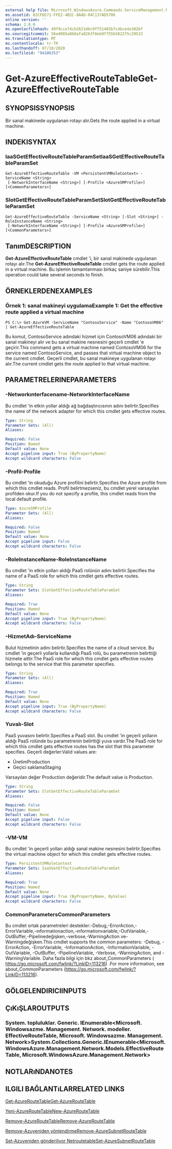 ```yaml
---
external help file: Microsoft.WindowsAzure.Commands.ServiceManagement.Network.dll-Help.xml
ms.assetid: 82CF6E71-FFE2-4B2C-8AAD-04C137AD5706
online version: ''
schema: 2.0.0
ms.openlocfilehash: 49f9cce74cb2621d6c9ff51485b7c4bce4a302bf
ms.sourcegitcommit: 56ed085a868afa8263f8eb0f755b5822f5c29532
ms.translationtype: MT
ms.contentlocale: tr-TR
ms.lasthandoff: 07/18/2020
ms.locfileid: "94106353"
---
```

# <span data-ttu-id="26513-101">Get-AzureEffectiveRouteTable</span><span class="sxs-lookup"><span data-stu-id="26513-101">Get-AzureEffectiveRouteTable</span></span>

## <span data-ttu-id="26513-102">SYNOPSIS</span><span class="sxs-lookup"><span data-stu-id="26513-102">SYNOPSIS</span></span>
<span data-ttu-id="26513-103">Bir sanal makinede uygulanan rotayı alır.</span><span class="sxs-lookup"><span data-stu-id="26513-103">Gets the route applied in a virtual machine.</span></span>

## <span data-ttu-id="26513-104">INDEKI</span><span class="sxs-lookup"><span data-stu-id="26513-104">SYNTAX</span></span>

### <span data-ttu-id="26513-105">IaaSGetEffectiveRouteTableParamSet</span><span class="sxs-lookup"><span data-stu-id="26513-105">IaaSGetEffectiveRouteTableParamSet</span></span>
```
Get-AzureEffectiveRouteTable -VM <PersistentVMRoleContext> -ServiceName <String>
 [-NetworkInterfaceName <String>] [-Profile <AzureSMProfile>] [<CommonParameters>]
```

### <span data-ttu-id="26513-106">SlotGetEffectiveRouteTableParamSet</span><span class="sxs-lookup"><span data-stu-id="26513-106">SlotGetEffectiveRouteTableParamSet</span></span>
```
Get-AzureEffectiveRouteTable -ServiceName <String> [-Slot <String>] -RoleInstanceName <String>
 [-NetworkInterfaceName <String>] [-Profile <AzureSMProfile>] [<CommonParameters>]
```

## <span data-ttu-id="26513-107">Tanım</span><span class="sxs-lookup"><span data-stu-id="26513-107">DESCRIPTION</span></span>
<span data-ttu-id="26513-108">**Get-AzureEffectiveRouteTable** cmdlet 'i, bir sanal makinede uygulanan rotayı alır.</span><span class="sxs-lookup"><span data-stu-id="26513-108">The **Get-AzureEffectiveRouteTable** cmdlet gets the route applied in a virtual machine.</span></span>
<span data-ttu-id="26513-109">Bu işlemin tamamlanması birkaç saniye sürebilir.</span><span class="sxs-lookup"><span data-stu-id="26513-109">This operation could take several seconds to finish.</span></span>

## <span data-ttu-id="26513-110">ÖRNEKLERDEN</span><span class="sxs-lookup"><span data-stu-id="26513-110">EXAMPLES</span></span>

### <span data-ttu-id="26513-111">Örnek 1: sanal makineyi uygulama</span><span class="sxs-lookup"><span data-stu-id="26513-111">Example 1: Get the effective route applied a virtual machine</span></span>
```
PS C:\> Get-AzureVM -ServiceName "ContosoService" -Name "ContosoVM06" | Get-AzureEffectiveRouteTable
```

<span data-ttu-id="26513-112">Bu komut, ContosoService adındaki hizmet için ContosoVM06 adındaki bir sanal makineyi alır ve bu sanal makine nesnesini geçerli cmdlet 'e geçirir.</span><span class="sxs-lookup"><span data-stu-id="26513-112">This command gets a virtual machine named ContosoVM06 for the service named ContosoService, and passes that virtual machine object to the current cmdlet.</span></span>
<span data-ttu-id="26513-113">Geçerli cmdlet, bu sanal makineye uygulanan rotayı alır.</span><span class="sxs-lookup"><span data-stu-id="26513-113">The current cmdlet gets the route applied to that virtual machine.</span></span>

## <span data-ttu-id="26513-114">PARAMETRELERINE</span><span class="sxs-lookup"><span data-stu-id="26513-114">PARAMETERS</span></span>

### <span data-ttu-id="26513-115">-Networkınterfacename</span><span class="sxs-lookup"><span data-stu-id="26513-115">-NetworkInterfaceName</span></span>
<span data-ttu-id="26513-116">Bu cmdlet 'in etkin yollar aldığı ağ bağdaştırıcısının adını belirtir.</span><span class="sxs-lookup"><span data-stu-id="26513-116">Specifies the name of the network adapter for which this cmdlet gets effective routes.</span></span>

```yaml
Type: String
Parameter Sets: (All)
Aliases: 

Required: False
Position: Named
Default value: None
Accept pipeline input: True (ByPropertyName)
Accept wildcard characters: False
```

### <span data-ttu-id="26513-117">-Profil</span><span class="sxs-lookup"><span data-stu-id="26513-117">-Profile</span></span>
<span data-ttu-id="26513-118">Bu cmdlet 'in okuduğu Azure profilini belirtir.</span><span class="sxs-lookup"><span data-stu-id="26513-118">Specifies the Azure profile from which this cmdlet reads.</span></span> <span data-ttu-id="26513-119">Profil belirtmezseniz, bu cmdlet yerel varsayılan profilden okur.</span><span class="sxs-lookup"><span data-stu-id="26513-119">If you do not specify a profile, this cmdlet reads from the local default profile.</span></span>

```yaml
Type: AzureSMProfile
Parameter Sets: (All)
Aliases: 

Required: False
Position: Named
Default value: None
Accept pipeline input: False
Accept wildcard characters: False
```

### <span data-ttu-id="26513-120">-RoleInstanceName</span><span class="sxs-lookup"><span data-stu-id="26513-120">-RoleInstanceName</span></span>
<span data-ttu-id="26513-121">Bu cmdlet 'in etkin yolları aldığı PaaS rolünün adını belirtir.</span><span class="sxs-lookup"><span data-stu-id="26513-121">Specifies the name of a PaaS role for which this cmdlet gets effective routes.</span></span>

```yaml
Type: String
Parameter Sets: SlotGetEffectiveRouteTableParamSet
Aliases: 

Required: True
Position: Named
Default value: None
Accept pipeline input: True (ByPropertyName)
Accept wildcard characters: False
```

### <span data-ttu-id="26513-122">-HizmetAdı</span><span class="sxs-lookup"><span data-stu-id="26513-122">-ServiceName</span></span>
<span data-ttu-id="26513-123">Bulut hizmetinin adını belirtir.</span><span class="sxs-lookup"><span data-stu-id="26513-123">Specifies the name of a cloud service.</span></span>
<span data-ttu-id="26513-124">Bu cmdlet 'in geçerli yollarla kullandığı PaaS rolü, bu parametrenin belirttiği hizmete aittir.</span><span class="sxs-lookup"><span data-stu-id="26513-124">The PaaS role for which this cmdlet gets effective routes belongs to the service that this parameter specifies.</span></span>

```yaml
Type: String
Parameter Sets: (All)
Aliases: 

Required: True
Position: Named
Default value: None
Accept pipeline input: True (ByPropertyName)
Accept wildcard characters: False
```

### <span data-ttu-id="26513-125">Yuvalı</span><span class="sxs-lookup"><span data-stu-id="26513-125">-Slot</span></span>
<span data-ttu-id="26513-126">PaaS yuvasını belirtir.</span><span class="sxs-lookup"><span data-stu-id="26513-126">Specifies a PaaS slot.</span></span>
<span data-ttu-id="26513-127">Bu cmdlet 'in geçerli yolların aldığı PaaS rolünde bu parametrenin belirttiği yuva vardır.</span><span class="sxs-lookup"><span data-stu-id="26513-127">The PaaS role for which this cmdlet gets effective routes has the slot that this parameter specifies.</span></span>
<span data-ttu-id="26513-128">Geçerli değerler:</span><span class="sxs-lookup"><span data-stu-id="26513-128">Valid values are:</span></span> 

- <span data-ttu-id="26513-129">Üretim</span><span class="sxs-lookup"><span data-stu-id="26513-129">Production</span></span>
- <span data-ttu-id="26513-130">Geçici saklama</span><span class="sxs-lookup"><span data-stu-id="26513-130">Staging</span></span> 

<span data-ttu-id="26513-131">Varsayılan değer Production değeridir.</span><span class="sxs-lookup"><span data-stu-id="26513-131">The default value is Production.</span></span>

```yaml
Type: String
Parameter Sets: SlotGetEffectiveRouteTableParamSet
Aliases: 

Required: False
Position: Named
Default value: None
Accept pipeline input: False
Accept wildcard characters: False
```

### <span data-ttu-id="26513-132">-VM</span><span class="sxs-lookup"><span data-stu-id="26513-132">-VM</span></span>
<span data-ttu-id="26513-133">Bu cmdlet 'in geçerli yolları aldığı sanal makine nesnesini belirtir.</span><span class="sxs-lookup"><span data-stu-id="26513-133">Specifies the virtual machine object for which this cmdlet gets effective routes.</span></span>

```yaml
Type: PersistentVMRoleContext
Parameter Sets: IaaSGetEffectiveRouteTableParamSet
Aliases: 

Required: True
Position: Named
Default value: None
Accept pipeline input: True (ByPropertyName, ByValue)
Accept wildcard characters: False
```

### <span data-ttu-id="26513-134">CommonParameters</span><span class="sxs-lookup"><span data-stu-id="26513-134">CommonParameters</span></span>
<span data-ttu-id="26513-135">Bu cmdlet ortak parametreleri destekler:-Debug,-ErrorAction,-ErrorVariable,-ınformationaction,-ınformationvariable,-OutVariable,-OutBuffer,-Pipelinedeğişken,-verbose,-WarningAction ve-Warningdeğişken.</span><span class="sxs-lookup"><span data-stu-id="26513-135">This cmdlet supports the common parameters: -Debug, -ErrorAction, -ErrorVariable, -InformationAction, -InformationVariable, -OutVariable, -OutBuffer, -PipelineVariable, -Verbose, -WarningAction, and -WarningVariable.</span></span> <span data-ttu-id="26513-136">Daha fazla bilgi için bkz about_CommonParameters ( https://go.microsoft.com/fwlink/?LinkID=113216) .</span><span class="sxs-lookup"><span data-stu-id="26513-136">For more information, see about_CommonParameters (https://go.microsoft.com/fwlink/?LinkID=113216).</span></span>

## <span data-ttu-id="26513-137">GÖLGELENDIRICI</span><span class="sxs-lookup"><span data-stu-id="26513-137">INPUTS</span></span>

## <span data-ttu-id="26513-138">ÇıKıŞLAR</span><span class="sxs-lookup"><span data-stu-id="26513-138">OUTPUTS</span></span>

### <span data-ttu-id="26513-139">System. topluluklar. Generic. IEnumerable<Microsoft. Windowsazme. Management. Network. modeller. EffectiveRouteTable, Microsoft. Windowsazme. Management. Network></span><span class="sxs-lookup"><span data-stu-id="26513-139">System.Collections.Generic.IEnumerable<Microsoft.WindowsAzure.Management.Network.Models.EffectiveRouteTable, Microsoft.WindowsAzure.Management.Network></span></span>

## <span data-ttu-id="26513-140">NOTLARıNDA</span><span class="sxs-lookup"><span data-stu-id="26513-140">NOTES</span></span>

## <span data-ttu-id="26513-141">ILGILI BAĞLANTıLAR</span><span class="sxs-lookup"><span data-stu-id="26513-141">RELATED LINKS</span></span>

[<span data-ttu-id="26513-142">Get-AzureRouteTable</span><span class="sxs-lookup"><span data-stu-id="26513-142">Get-AzureRouteTable</span></span>](./Get-AzureRouteTable.md)

[<span data-ttu-id="26513-143">Yeni-AzureRouteTable</span><span class="sxs-lookup"><span data-stu-id="26513-143">New-AzureRouteTable</span></span>](./New-AzureRouteTable.md)

[<span data-ttu-id="26513-144">Remove-AzureRouteTable</span><span class="sxs-lookup"><span data-stu-id="26513-144">Remove-AzureRouteTable</span></span>](./Remove-AzureRouteTable.md)

[<span data-ttu-id="26513-145">Remove-Azuyeniden yönlendirme</span><span class="sxs-lookup"><span data-stu-id="26513-145">Remove-AzureSubnetRouteTable</span></span>](./Remove-AzureSubnetRouteTable.md)

[<span data-ttu-id="26513-146">Set-Azuyeniden gönderiliyor Netroutetable</span><span class="sxs-lookup"><span data-stu-id="26513-146">Set-AzureSubnetRouteTable</span></span>](./Set-AzureSubnetRouteTable.md)


